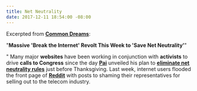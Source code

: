 ```yaml
---
title: Net Neutrality
date: 2017-12-11 18:54:00 -08:00
---
```


Excerpted from [**Common Dreams**](https://www.commondreams.org/): 

"**Massive 'Break the Internet' Revolt This Week to 'Save Net Neutrality'**"

"  Many major **websites** have been working in conjunction with **activists** to drive **calls to Congress** since the day **[Pai](https://www.fcc.gov/about/leadership/ajit-pai)** unveiled his plan to **[eliminate net neutrality rules](https://www.pbs.org/newshour/show/fcc-chair-ajit-pai-explains-wants-scrap-net-neutrality)** just before Thanksgiving. Last week, internet users flooded the front page of [**Reddit**](https://www.reddit.com/) with posts to shaming their representatives for selling out to the telecom industry. 

<script>var _bftn_options = { theme: 'glitch' };</script><script src="https://widget.battleforthenet.com/widget.js" async></script>